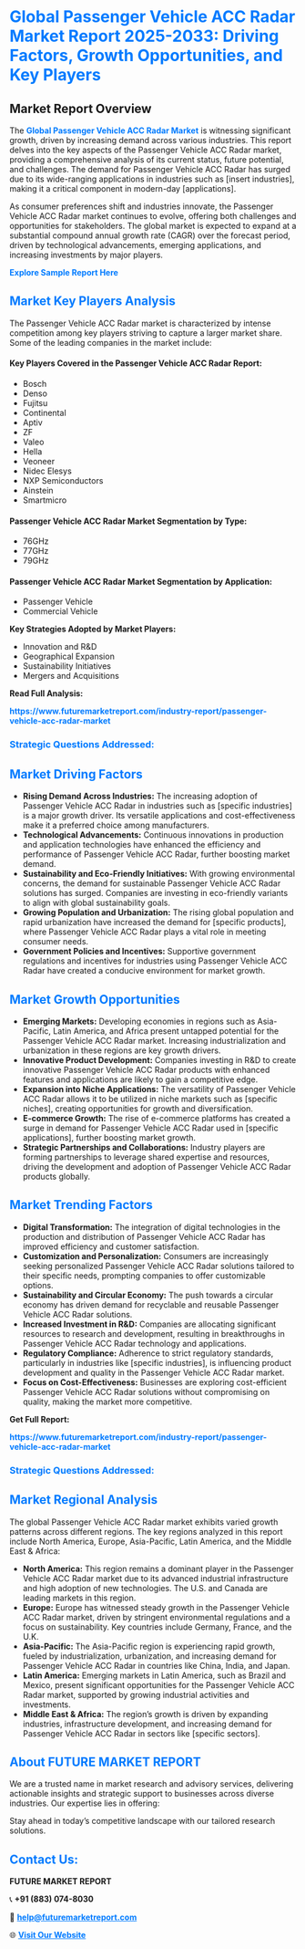<h1 style="color: #007BFF;">Global Passenger Vehicle ACC Radar Market Report 2025-2033: Driving Factors, Growth Opportunities, and Key Players</h1>

<section id="overview">
<h2>Market Report Overview</h2>
<p>The <a href="https://www.futuremarketreport.com/industry-report/passenger-vehicle-acc-radar-market" style="color: #007BFF; text-decoration: none;"><strong>Global Passenger Vehicle ACC Radar Market</strong></a> is witnessing significant growth, driven by increasing demand across various industries. This report delves into the key aspects of the Passenger Vehicle ACC Radar market, providing a comprehensive analysis of its current status, future potential, and challenges. The demand for Passenger Vehicle ACC Radar has surged due to its wide-ranging applications in industries such as [insert industries], making it a critical component in modern-day [applications].</p>
<p>As consumer preferences shift and industries innovate, the Passenger Vehicle ACC Radar market continues to evolve, offering both challenges and opportunities for stakeholders. The global market is expected to expand at a substantial compound annual growth rate (CAGR) over the forecast period, driven by technological advancements, emerging applications, and increasing investments by major players.</p>
</section>

<section id="overview">
<p><a href="https://www.futuremarketreport.com/request-sample/reportId=36466" style="color: #007BFF; text-decoration: none;"><strong>Explore Sample Report Here</strong></a></p>
</section>

<section id="key-players">
<h2 style="color: #007BFF;">Market Key Players Analysis</h2>
<p>The Passenger Vehicle ACC Radar market is characterized by intense competition among key players striving to capture a larger market share. Some of the leading companies in the market include:</p>
<h4>Key Players Covered in the Passenger Vehicle ACC Radar Report:</h4>
<ul><li>Bosch</li><li>Denso</li><li>Fujitsu</li><li>Continental</li><li>Aptiv</li><li>ZF</li><li>Valeo</li><li>Hella</li><li>Veoneer</li><li>Nidec Elesys</li><li>NXP Semiconductors</li><li>Ainstein</li><li>Smartmicro</li></ul>
<h4>Passenger Vehicle ACC Radar Market Segmentation by Type:</h4>
<ul><li>76GHz</li><li>77GHz</li><li>79GHz</li></ul>

<h4>Passenger Vehicle ACC Radar Market Segmentation by Application:</h4>
<ul><li>Passenger Vehicle</li><li>Commercial Vehicle</li></ul>
<p><strong>Key Strategies Adopted by Market Players:</strong></p>
<ul>
<li>Innovation and R&D</li>
<li>Geographical Expansion</li>
<li>Sustainability Initiatives</li>
<li>Mergers and Acquisitions</li>
</ul>
</section>

<section>
<p><strong>Read Full Analysis: </strong></p><a href="https://www.futuremarketreport.com/industry-report/passenger-vehicle-acc-radar-market" style="color: #007BFF; text-decoration: none;"><strong>https://www.futuremarketreport.com/industry-report/passenger-vehicle-acc-radar-market</strong></a>
<h3 style="color: #007BFF;">Strategic Questions Addressed:</h3>
</section>

<section id="driving-factors">
<h2 style="color: #007BFF;">Market Driving Factors</h2>
<ul>
<li><strong>Rising Demand Across Industries:</strong> The increasing adoption of Passenger Vehicle ACC Radar in industries such as [specific industries] is a major growth driver. Its versatile applications and cost-effectiveness make it a preferred choice among manufacturers.</li>
<li><strong>Technological Advancements:</strong> Continuous innovations in production and application technologies have enhanced the efficiency and performance of Passenger Vehicle ACC Radar, further boosting market demand.</li>
<li><strong>Sustainability and Eco-Friendly Initiatives:</strong> With growing environmental concerns, the demand for sustainable Passenger Vehicle ACC Radar solutions has surged. Companies are investing in eco-friendly variants to align with global sustainability goals.</li>
<li><strong>Growing Population and Urbanization:</strong> The rising global population and rapid urbanization have increased the demand for [specific products], where Passenger Vehicle ACC Radar plays a vital role in meeting consumer needs.</li>
<li><strong>Government Policies and Incentives:</strong> Supportive government regulations and incentives for industries using Passenger Vehicle ACC Radar have created a conducive environment for market growth.</li>
</ul>
</section>

<section id="growth-opportunities">
<h2 style="color: #007BFF;">Market Growth Opportunities</h2>
<ul>
<li><strong>Emerging Markets:</strong> Developing economies in regions such as Asia-Pacific, Latin America, and Africa present untapped potential for the Passenger Vehicle ACC Radar market. Increasing industrialization and urbanization in these regions are key growth drivers.</li>
<li><strong>Innovative Product Development:</strong> Companies investing in R&D to create innovative Passenger Vehicle ACC Radar products with enhanced features and applications are likely to gain a competitive edge.</li>
<li><strong>Expansion into Niche Applications:</strong> The versatility of Passenger Vehicle ACC Radar allows it to be utilized in niche markets such as [specific niches], creating opportunities for growth and diversification.</li>
<li><strong>E-commerce Growth:</strong> The rise of e-commerce platforms has created a surge in demand for Passenger Vehicle ACC Radar used in [specific applications], further boosting market growth.</li>
<li><strong>Strategic Partnerships and Collaborations:</strong> Industry players are forming partnerships to leverage shared expertise and resources, driving the development and adoption of Passenger Vehicle ACC Radar products globally.</li>
</ul>
</section>

<section id="trending-factors">
<h2 style="color: #007BFF;">Market Trending Factors</h2>
<ul>
<li><strong>Digital Transformation:</strong> The integration of digital technologies in the production and distribution of Passenger Vehicle ACC Radar has improved efficiency and customer satisfaction.</li>
<li><strong>Customization and Personalization:</strong> Consumers are increasingly seeking personalized Passenger Vehicle ACC Radar solutions tailored to their specific needs, prompting companies to offer customizable options.</li>
<li><strong>Sustainability and Circular Economy:</strong> The push towards a circular economy has driven demand for recyclable and reusable Passenger Vehicle ACC Radar solutions.</li>
<li><strong>Increased Investment in R&D:</strong> Companies are allocating significant resources to research and development, resulting in breakthroughs in Passenger Vehicle ACC Radar technology and applications.</li>
<li><strong>Regulatory Compliance:</strong> Adherence to strict regulatory standards, particularly in industries like [specific industries], is influencing product development and quality in the Passenger Vehicle ACC Radar market.</li>
<li><strong>Focus on Cost-Effectiveness:</strong> Businesses are exploring cost-efficient Passenger Vehicle ACC Radar solutions without compromising on quality, making the market more competitive.</li>
</ul>
</section>

<section>
<p><strong>Get Full Report: </strong></p><a href="https://www.futuremarketreport.com/industry-report/passenger-vehicle-acc-radar-market" style="color: #007BFF; text-decoration: none;"><strong>https://www.futuremarketreport.com/industry-report/passenger-vehicle-acc-radar-market</strong></a>
<h3 style="color: #007BFF;">Strategic Questions Addressed:</h3>
</section>


<section id="regional-analysis">
<h2 style="color: #007BFF;">Market Regional Analysis</h2>
<p>The global Passenger Vehicle ACC Radar market exhibits varied growth patterns across different regions. The key regions analyzed in this report include North America, Europe, Asia-Pacific, Latin America, and the Middle East & Africa:</p>
<ul>
<li><strong>North America:</strong> This region remains a dominant player in the Passenger Vehicle ACC Radar market due to its advanced industrial infrastructure and high adoption of new technologies. The U.S. and Canada are leading markets in this region.</li>
<li><strong>Europe:</strong> Europe has witnessed steady growth in the Passenger Vehicle ACC Radar market, driven by stringent environmental regulations and a focus on sustainability. Key countries include Germany, France, and the U.K.</li>
<li><strong>Asia-Pacific:</strong> The Asia-Pacific region is experiencing rapid growth, fueled by industrialization, urbanization, and increasing demand for Passenger Vehicle ACC Radar in countries like China, India, and Japan.</li>
<li><strong>Latin America:</strong> Emerging markets in Latin America, such as Brazil and Mexico, present significant opportunities for the Passenger Vehicle ACC Radar market, supported by growing industrial activities and investments.</li>
<li><strong>Middle East & Africa:</strong> The region’s growth is driven by expanding industries, infrastructure development, and increasing demand for Passenger Vehicle ACC Radar in sectors like [specific sectors].</li>
</ul>
</section>

<footer>
<h2 style="color: #007BFF;">About FUTURE MARKET REPORT</h2>
<p>We are a trusted name in market research and advisory services, delivering actionable insights and strategic support to businesses across diverse industries. Our expertise lies in offering:</p>

<p>Stay ahead in today’s competitive landscape with our tailored research solutions.</p>

<h2 style="color: #007BFF;">Contact Us:</h2>
<p><strong>FUTURE MARKET REPORT</strong></p>
<p>📞 <strong>+91 (883) 074-8030</strong></p>
<p>📧 <strong><a href="mailto:help@futuremarketreport.com" style="color: #007BFF;">help@futuremarketreport.com</a></strong></p>
<p>🌐 <strong><a href="https://www.futuremarketreport.com/" style="color: #007BFF;">Visit Our Website</a></strong></p>
</footer>